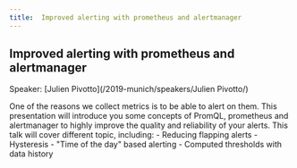 ```yaml
---
title:  Improved alerting with prometheus and alertmanager
---
```


## Improved alerting with prometheus and alertmanager

Speaker: [Julien Pivotto](/2019-munich/speakers/Julien Pivotto/)

One of the reasons we collect metrics is to be able to alert on them. This presentation will introduce you some concepts of PromQL, prometheus and alertmanager to highly improve the quality and reliability of your alerts.  This talk will cover different topic, including:  - Reducing flapping alerts - Hysteresis - "Time of the day" based alerting - Computed thresholds with data history 
